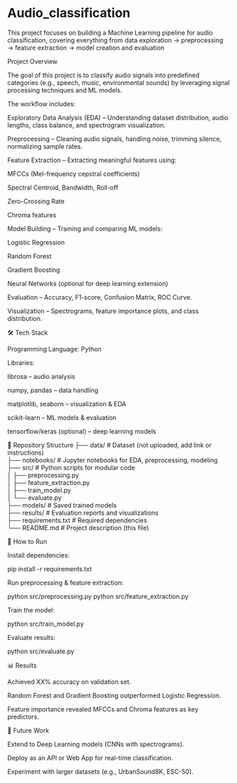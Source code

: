 # Audio_classification
This project focuses on building a Machine Learning pipeline for audio classification, covering everything from data exploration → preprocessing → feature extraction → model creation and evaluation

Project Overview

The goal of this project is to classify audio signals into predefined categories (e.g., speech, music, environmental sounds) by leveraging signal processing techniques and ML models.

The workflow includes:

Exploratory Data Analysis (EDA) – Understanding dataset distribution, audio lengths, class balance, and spectrogram visualization.

Preprocessing – Cleaning audio signals, handling noise, trimming silence, normalizing sample rates.

Feature Extraction – Extracting meaningful features using:

MFCCs (Mel-frequency cepstral coefficients)

Spectral Centroid, Bandwidth, Roll-off

Zero-Crossing Rate

Chroma features

Model Building – Training and comparing ML models:

Logistic Regression

Random Forest

Gradient Boosting

Neural Networks (optional for deep learning extension)

Evaluation – Accuracy, F1-score, Confusion Matrix, ROC Curve.

Visualization – Spectrograms, feature importance plots, and class distribution.

🛠️ Tech Stack

Programming Language: Python

Libraries:

librosa – audio analysis

numpy, pandas – data handling

matplotlib, seaborn – visualization & EDA

scikit-learn – ML models & evaluation

tensorflow/keras (optional) – deep learning models

📂 Repository Structure
├── data/                # Dataset (not uploaded, add link or instructions)  
├── notebooks/           # Jupyter notebooks for EDA, preprocessing, modeling  
├── src/                 # Python scripts for modular code  
│   ├── preprocessing.py  
│   ├── feature_extraction.py  
│   ├── train_model.py  
│   └── evaluate.py  
├── models/              # Saved trained models  
├── results/             # Evaluation reports and visualizations  
├── requirements.txt     # Required dependencies  
└── README.md            # Project description (this file)  

🚀 How to Run



Install dependencies:

pip install -r requirements.txt


Run preprocessing & feature extraction:

python src/preprocessing.py
python src/feature_extraction.py


Train the model:

python src/train_model.py


Evaluate results:

python src/evaluate.py

📊 Results

Achieved XX% accuracy on validation set.

Random Forest and Gradient Boosting outperformed Logistic Regression.

Feature importance revealed MFCCs and Chroma features as key predictors.

🔮 Future Work

Extend to Deep Learning models (CNNs with spectrograms).

Deploy as an API or Web App for real-time classification.

Experiment with larger datasets (e.g., UrbanSound8K, ESC-50).
